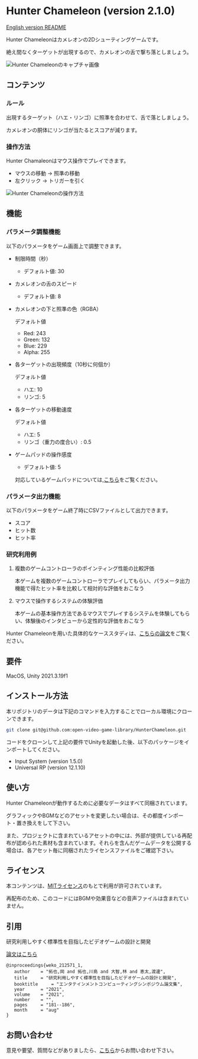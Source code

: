 # Hunter Chameleon (version 2.1.0)

[English version README](https://github.com/open-video-game-library/HunterChameleon/blob/main/README.EN.md)

Hunter Chameleonはカメレオンの2Dシューティングゲームです。

絶え間なくターゲットが出現するので、カメレオンの舌で撃ち落としましょう。

![Hunter Chameleonのキャプチャ画像](https://user-images.githubusercontent.com/52689532/223369450-5b382679-08e8-43c9-a6de-0350c3860375.png)


## コンテンツ

### ルール

出現するターゲット（ハエ・リンゴ）に照準を合わせて、舌で落としましょう。

カメレオンの胴体にリンゴが当たるとスコアが減ります。

### 操作方法

Hunter Chamaleonはマウス操作でプレイできます。
- マウスの移動 → 照準の移動
- 左クリック → トリガーを引く

![Hunter Chameleonの操作方法](https://user-images.githubusercontent.com/52689532/196676762-4b561a4d-eacf-43a2-9de5-26b8e95a69aa.png)


## 機能

### パラメータ調整機能

以下のパラメータをゲーム画面上で調整できます。

- 制限時間（秒）
   - デフォルト値: 30

- カメレオンの舌のスピード
   - デフォルト値: 8

- カメレオンの下と照準の色（RGBA）

   デフォルト値
   - Red: 243
   - Green: 132
   - Blue: 229
   - Alpha: 255

- 各ターゲットの出現頻度（10秒に何個か）

   デフォルト値
   - ハエ: 10
   - リンゴ: 5

- 各ターゲットの移動速度

   デフォルト値
   - ハエ: 5
   - リンゴ（重力の度合い）: 0.5

- ゲームパッドの操作感度

   - デフォルト値: 5
   
   対応しているゲームパッドについては,[こちら](https://docs.unity3d.com/Packages/com.unity.inputsystem@1.5/manual/SupportedDevices.html#gamepads)をご覧ください。


### パラメータ出力機能

以下のパラメータをゲーム終了時にCSVファイルとして出力できます。

- スコア
- ヒット数
- ヒット率

### 研究利用例

1. 複数のゲームコントローラのポインティング性能の比較評価

   本ゲームを複数のゲームコントローラでプレイしてもらい、パラメータ出力機能で得たヒット率を比較して相対的な評価をおこなう
   
2. マウスで操作するシステムの体験評価

   本ゲームの基本操作方法であるマウスでプレイするシステムを体験してもらい、体験後のインタビューから定性的な評価をおこなう
   
Hunter Chameleonを用いた具体的なケーススタディは、[こちらの論文](http://id.nii.ac.jp/1001/00214482/)をご覧ください。


## 要件

MacOS, Unity 2021.3.19f1


## インストール方法

本リポジトリのデータは下記のコマンドを入力することでローカル環境にクローンできます。

```bash
git clone git@github.com:open-video-game-library/HunterChameleon.git
```

コードをクローンして上記の要件でUnityを起動した後、以下のパッケージをインポートしてください。

- Input System (version 1.5.0)
- Universal RP (version 12.1.10)


## 使い方

Hunter Chameleonが動作するために必要なデータはすべて同梱されています。

グラフィックやBGMなどのアセットを変更したい場合は、その都度インポート・置き換えをして下さい。

また、プロジェクトに含まれているアセットの中には、外部が提供している再配布が認められた素材も含まれています。それらを含んだゲームデータを公開する場合は、各アセット毎に同梱されたライセンスファイルをご確認下さい。


## ライセンス

本コンテンツは、[MITライセンス](https://github.com/open-video-game-library/HunterChameleon/blob/main/LICENSE)のもとで利用が許可されています。

再配布のため、このコードにはBGMや効果音などの音声ファイルは含まれていません。


## 引用

研究利用しやすく標準性を目指したビデオゲームの設計と開発

[論文はこちら](http://id.nii.ac.jp/1001/00212465/)

```
@inproceedings{weko_212571_1,
   author	 = "拓也,岡 and 拓也,川島 and 大智,林 and 恵太,渡邊",
   title	 = "研究利用しやすく標準性を目指したビデオゲームの設計と開発",
   booktitle	 = "エンタテインメントコンピューティングシンポジウム論文集",
   year 	 = "2021",
   volume	 = "2021",
   number	 = "",
   pages	 = "181--186",
   month	 = "aug"
}
```


## お問い合わせ

意見や要望、質問などがありましたら、[こちら](https://openvideogame.cc/contact/)からお問い合わせ下さい。
